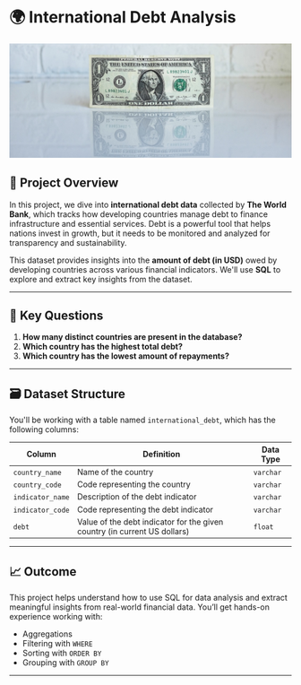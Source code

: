 # 🌍 International Debt Analysis

![Debt Analysis](image.jpg)

## 📌 Project Overview

In this project, we dive into **international debt data** collected by **The World Bank**, which tracks how developing countries manage debt to finance infrastructure and essential services. Debt is a powerful tool that helps nations invest in growth, but it needs to be monitored and analyzed for transparency and sustainability.

This dataset provides insights into the **amount of debt (in USD)** owed by developing countries across various financial indicators. We'll use **SQL** to explore and extract key insights from the dataset.

---

## 🧠 Key Questions

1. **How many distinct countries are present in the database?**
2. **Which country has the highest total debt?**
3. **Which country has the lowest amount of repayments?**

---

## 🗃️ Dataset Structure

You'll be working with a table named `international_debt`, which has the following columns:

| Column | Definition | Data Type |
|--------|------------|-----------|
| `country_name` | Name of the country | `varchar` |
| `country_code` | Code representing the country | `varchar` |
| `indicator_name` | Description of the debt indicator | `varchar` |
| `indicator_code` | Code representing the debt indicator | `varchar` |
| `debt` | Value of the debt indicator for the given country (in current US dollars) | `float` |

---

## 📈 Outcome

This project helps understand how to use SQL for data analysis and extract meaningful insights from real-world financial data. You’ll get hands-on experience working with:
- Aggregations
- Filtering with `WHERE`
- Sorting with `ORDER BY`
- Grouping with `GROUP BY`

---

